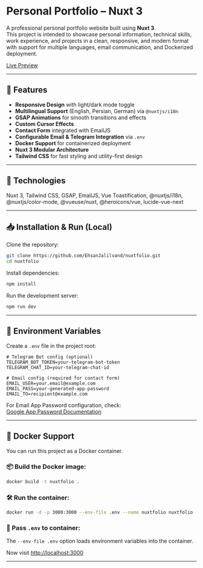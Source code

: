 # Personal Portfolio – Nuxt 3

A professional personal portfolio website built using **Nuxt 3**.  
This project is intended to showcase personal information, technical skills, work experience, and projects in a clean, responsive, and modern format with support for multiple languages, email communication, and Dockerized deployment.

[Live Preview](https://ehsanjalilvand.dev)

---

## 📌 Features

- **Responsive Design** with light/dark mode toggle
- **Multilingual Support** (English, Persian, German) via `@nuxtjs/i18n`
- **GSAP Animations** for smooth transitions and effects
- **Custom Cursor Effects**
- **Contact Form** integrated with EmailJS
- **Configurable Email & Telegram Integration** via `.env`
- **Docker Support** for containerized deployment
- **Nuxt 3 Modular Architecture**
- **Tailwind CSS** for fast styling and utility-first design

---

## 🚀 Technologies

Nuxt 3, Tailwind CSS, GSAP, EmailJS, Vue Toastification, @nuxtjs/i18n, @nuxtjs/color-mode, @vueuse/nuxt, @heroicons/vue, lucide-vue-next

---

## 📥 Installation & Run (Local)

Clone the repository:

```bash
git clone https://github.com/EhsanJalilvand/nuxtfolio.git
cd nuxtfolio
```

Install dependencies:

```bash
npm install
```

Run the development server:

```bash
npm run dev
```

---

## 📝 Environment Variables

Create a `.env` file in the project root:

```env
# Telegram Bot config (optional)
TELEGRAM_BOT_TOKEN=your-telegram-bot-token
TELEGRAM_CHAT_ID=your-telegram-chat-id

# Email config (required for contact form)
EMAIL_USER=your.email@example.com
EMAIL_PASS=your-generated-app-password
EMAIL_TO=recipient@example.com
```

For Email App Password configuration, check:  
[Google App Password Documentation](https://support.google.com/accounts/answer/185833)

---

## 🐳 Docker Support

You can run this project as a Docker container.

### 📦 Build the Docker image:

```bash
docker build -t nuxtfolio .
```

### 🛠️ Run the container:

```bash
docker run -d -p 3000:3000 --env-file .env --name nuxtfolio nuxtfolio
```

### 📂 Pass `.env` to container:

The `--env-file .env` option loads environment variables into the container.

Now visit [http://localhost:3000](http://localhost:3000)

---


